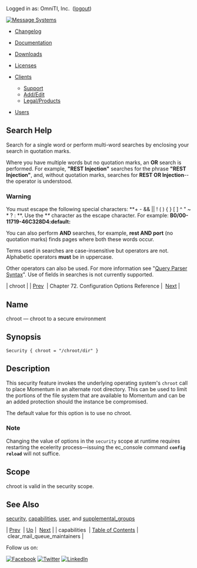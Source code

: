 Logged in as: OmniTI, Inc.  ([logout](https://support.messagesystems.com/logout.php))

[![Message Systems](https://support.messagesystems.com/images/ms-white205.png)](https://support.messagesystems.com/start.php) 

*   [Changelog](https://support.messagesystems.com/start.php?show=changelog)
*   [Documentation](https://support.messagesystems.com/docs/)
*   [Downloads](https://support.messagesystems.com/start.php)

*   [Licenses](https://support.messagesystems.com/license_summary.php)
*   <a href="">Clients</a>
    *   [Support](https://support.messagesystems.com/cs.php)
    *   [Add/Edit](https://support.messagesystems.com/edit_client.php)
    *   [Legal/Products](https://support.messagesystems.com/edit_products.php)
*   [Users](https://support.messagesystems.com/edit_customer.php)

## Search Help

Search for a single word or perform multi-word searches by enclosing your search in quotation marks.

Where you have multiple words but no quotation marks, an **OR** search is performed. For example, **"REST Injection"** searches for the phrase **"REST Injection"**, and, without quotation marks, searches for **REST OR Injection**--the operator is understood.

### Warning

You must escape the following special characters: **+ - && || ! ( ) { } [ ] ^ " ~ * ? : \**. Use the **\** character as the escape character. For example: **B0/00-11719-46C328D4\:default\:**

You can also perform **AND** searches, for example, **rest AND port** (no quotation marks) finds pages where both these words occur.

Terms used in searches are case-insensitive but operators are not. Alphabetic operators **must** be in uppercase.

Other operators can also be used. For more information see "[Query Parser Syntax](https://lucene.apache.org/core/old_versioned_docs/versions/3_0_0/queryparsersyntax.html)". Use of fields in searches is not currently supported.

| chroot |
| [Prev](conf.ref.capabilities.php)  | Chapter 72. Configuration Options Reference |  [Next](conf.ref.clear_mail_queue_maintainers.php) |

<a name="conf.ref.chroot"></a>
## Name

chroot — chroot to a secure environment

## Synopsis

`Security { chroot = "/chroot/dir" }`

<a name="idp23843264"></a>
## Description

This security feature invokes the underlying operating system's `chroot` call to place Momentum in an alternate root directory. This can be used to limit the portions of the file system that are available to Momentum and can be an added protection should the instance be compromised.

The default value for this option is to use no chroot.

### Note

Changing the value of options in the `security` scope at runtime requires restarting the ecelerity process—issuing the ec_console command **`config reload`**         will not suffice.

<a name="idp23848224"></a>
## Scope

chroot is valid in the security scope.

<a name="idp23850048"></a>
## See Also

[security](conf.ref.security.php "security"), [capabilities](conf.ref.capabilities.php "capabilities"), [user](conf.ref.user.php "user"), and [supplemental_groups](conf.ref.supplemental_groups.php "supplemental_groups")

| [Prev](conf.ref.capabilities.php)  | [Up](config.options.ref.php) |  [Next](conf.ref.clear_mail_queue_maintainers.php) |
| capabilities  | [Table of Contents](index.php) |  clear_mail_queue_maintainers |

Follow us on:

[![Facebook](https://support.messagesystems.com/images/icon-facebook.png)](http://www.facebook.com/messagesystems) [![Twitter](https://support.messagesystems.com/images/icon-twitter.png)](http://twitter.com/#!/MessageSystems) [![LinkedIn](https://support.messagesystems.com/images/icon-linkedin.png)](http://www.linkedin.com/company/message-systems)